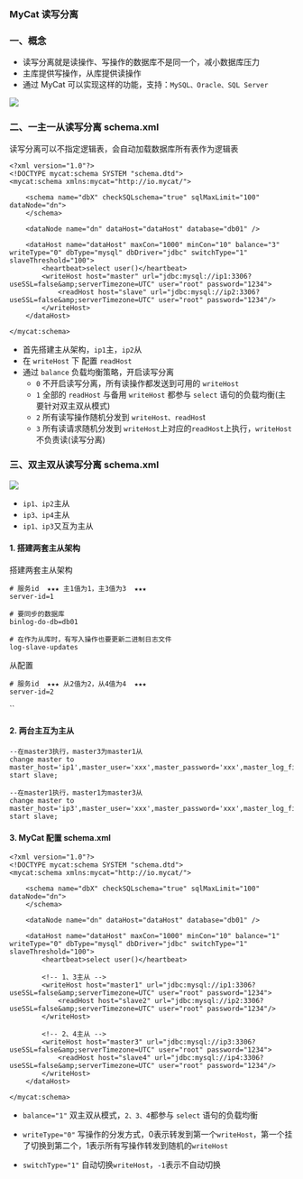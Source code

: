 ### MyCat 读写分离

### 一、概念
* 读写分离就是读操作、写操作的数据库不是同一个，减小数据库压力
* 主库提供写操作，从库提供读操作
* 通过 MyCat 可以实现这样的功能，支持：`MySQL、Oracle、SQL Server`

![](https://fgq233.github.io/imgs/mysql/mycat7.png)


### 二、一主一从读写分离  schema.xml
读写分离可以不指定逻辑表，会自动加载数据库所有表作为逻辑表

```
<?xml version="1.0"?>
<!DOCTYPE mycat:schema SYSTEM "schema.dtd">
<mycat:schema xmlns:mycat="http://io.mycat/">

    <schema name="dbX" checkSQLschema="true" sqlMaxLimit="100" dataNode="dn">
    </schema>
 
    <dataNode name="dn" dataHost="dataHost" database="db01" />
 
    <dataHost name="dataHost" maxCon="1000" minCon="10" balance="3" writeType="0" dbType="mysql" dbDriver="jdbc" switchType="1"  slaveThreshold="100">
        <heartbeat>select user()</heartbeat>
        <writeHost host="master" url="jdbc:mysql://ip1:3306?useSSL=false&amp;serverTimezone=UTC" user="root" password="1234"> 
            <readHost host="slave" url="jdbc:mysql://ip2:3306?useSSL=false&amp;serverTimezone=UTC" user="root" password="1234"/> 
        </writeHost>
    </dataHost>

</mycat:schema>
```

* 首先搭建主从架构，`ip1`主，`ip2`从
* 在 `writeHost` 下 配置 `readHost`
* 通过 `balance` 负载均衡策略，开启读写分离 
  * `0` 不开启读写分离，所有读操作都发送到可用的 `writeHost`
  * `1` 全部的 `readHost` 与备用 `writeHost` 都参与 `select` 语句的负载均衡(主要针对双主双从模式)
  * `2` 所有读写操作随机分发到 `writeHost、readHos`t
  * `3` 所有读请求随机分发到 `writeHost`上对应的`readHost`上执行，`writeHost` 不负责读(读写分离)


 
### 三、双主双从读写分离  schema.xml
![](https://fgq233.github.io/imgs/mysql/mycat8.png)

* `ip1、ip2`主从
* `ip3、ip4`主从
* `ip1、ip3`又互为主从

#### 1. 搭建两套主从架构
搭建两套主从架构

```
# 服务id  ★★★ 主1值为1，主3值为3  ★★★
server-id=1         

# 要同步的数据库
binlog-do-db=db01

# 在作为从库时，有写入操作也要更新二进制日志文件
log-slave-updates
```

从配置
 
```
# 服务id  ★★★ 从2值为2，从4值为4  ★★★
server-id=2
```

``
#### 2. 两台主互为主从
```
--在master3执行，master3为master1从
change master to master_host='ip1',master_user='xxx',master_password='xxx',master_log_file='xxx',master_log_pos=xxx;
start slave;

--在master1执行，master1为master3从
change master to master_host='ip3',master_user='xxx',master_password='xxx',master_log_file='xxx',master_log_pos=xxx;
start slave;
```


#### 3. MyCat 配置 schema.xml
```
<?xml version="1.0"?>
<!DOCTYPE mycat:schema SYSTEM "schema.dtd">
<mycat:schema xmlns:mycat="http://io.mycat/">

    <schema name="dbX" checkSQLschema="true" sqlMaxLimit="100" dataNode="dn">
    </schema>
 
    <dataNode name="dn" dataHost="dataHost" database="db01" />
 
    <dataHost name="dataHost" maxCon="1000" minCon="10" balance="1" writeType="0" dbType="mysql" dbDriver="jdbc" switchType="1" slaveThreshold="100">
        <heartbeat>select user()</heartbeat>
        
        <!-- 1、3主从 -->
        <writeHost host="master1" url="jdbc:mysql://ip1:3306?useSSL=false&amp;serverTimezone=UTC" user="root" password="1234"> 
            <readHost host="slave2" url="jdbc:mysql://ip2:3306?useSSL=false&amp;serverTimezone=UTC" user="root" password="1234"/> 
        </writeHost>
        
        <!-- 2、4主从 -->
        <writeHost host="master3" url="jdbc:mysql://ip3:3306?useSSL=false&amp;serverTimezone=UTC" user="root" password="1234"> 
            <readHost host="slave4" url="jdbc:mysql://ip4:3306?useSSL=false&amp;serverTimezone=UTC" user="root" password="1234"/> 
        </writeHost>
    </dataHost>

</mycat:schema>
```

* `balance="1"` 双主双从模式，`2、3、4`都参与 `select` 语句的负载均衡

* `writeType="0"` 写操作的分发方式，0表示转发到第一个`writeHost`，第一个挂了切换到第二个，1表示所有写操作转发到随机的`writeHost`

* `switchType="1"` 自动切换`writeHost`，`-1`表示不自动切换